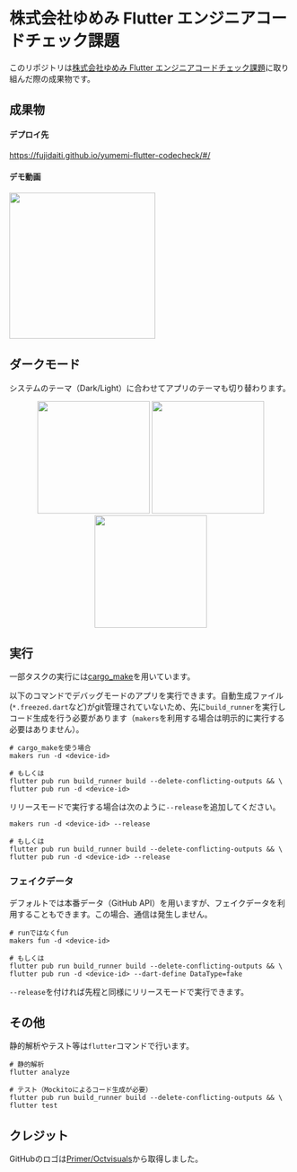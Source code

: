 # 株式会社ゆめみ Flutter エンジニアコードチェック課題

このリポジトリは[株式会社ゆめみ Flutter エンジニアコードチェック課題](https://github.com/yumemi-inc/flutter-engineer-codecheck.git)に取り組んだ際の成果物です。



## 成果物

#### デプロイ先

https://fujidaiti.github.io/yumemi-flutter-codecheck/#/

#### デモ動画

<img src="contents/demo.mov" width="260"/>

## ダークモード

システムのテーマ（Dark/Light）に合わせてアプリのテーマも切り替わります。

<div align="center">
<img src="https://github.com/fujidaiti/yumemi-flutter-codecheck/assets/68946713/481bf951-5262-4e01-bec2-6bc12c592792" width="200"/>
<img src="https://github.com/fujidaiti/yumemi-flutter-codecheck/assets/68946713/9a30dae9-6789-4c2a-9775-7b93ce9dc808" width="200"/>
<img src="https://github.com/fujidaiti/yumemi-flutter-codecheck/assets/68946713/4e2bd515-a719-4827-92c6-bda55b801937" width="200"/>
</div>

## 実行

一部タスクの実行には[cargo_make](https://github.com/sagiegurari/cargo-make)を用いています。



以下のコマンドでデバッグモードのアプリを実行できます。自動生成ファイル(`*.freezed.dart`など)がgit管理されていないため、先に`build_runner`を実行しコード生成を行う必要があります（`makers`を利用する場合は明示的に実行する必要はありません）。

```shell
# cargo_makeを使う場合
makers run -d <device-id>

# もしくは
flutter pub run build_runner build --delete-conflicting-outputs && \
flutter pub run -d <device-id>
```

リリースモードで実行する場合は次のように`--release`を追加してください。

```shell
makers run -d <device-id> --release

# もしくは
flutter pub run build_runner build --delete-conflicting-outputs && \
flutter pub run -d <device-id> --release
```



### フェイクデータ

デフォルトでは本番データ（GitHub API）を用いますが、フェイクデータを利用することもできます。この場合、通信は発生しません。

```shell
# runではなくfun
makers fun -d <device-id>

# もしくは
flutter pub run build_runner build --delete-conflicting-outputs && \
flutter pub run -d <device-id> --dart-define DataType=fake
```

`--release`を付ければ先程と同様にリリースモードで実行できます。


## その他

静的解析やテスト等は`flutter`コマンドで行います。

```shell
# 静的解析
flutter analyze

# テスト（Mockitoによるコード生成が必要）
flutter pub run build_runner build --delete-conflicting-outputs && \
flutter test
```

## クレジット

GitHubのロゴは[Primer/Octvisuals](https://primer.style/design/foundations/icons/octovisuals)から取得しました。
